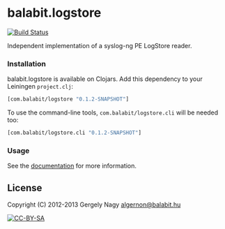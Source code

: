 # balabit.logstore

[![Build Status](https://secure.travis-ci.org/algernon/balabit.logstore.png?branch=master)](http://travis-ci.org/algernon/balabit.logstore)

Independent implementation of a syslog-ng PE LogStore reader.

### Installation

balabit.logstore is available on Clojars. Add this dependency to your
Leiningen `project.clj`:

```clojure
[com.balabit/logstore "0.1.2-SNAPSHOT"]
```

To use the command-line tools, `com.balabit/logstore.cli` will be
needed too:

```clojure
[com.balabit/logstore.cli "0.1.2-SNAPSHOT"]
```

### Usage

See the [documentation](http://algernon.github.com/balabit.logstore/)
for more information.

## License

Copyright (C) 2012-2013 Gergely Nagy <algernon@balabit.hu>

[![CC-BY-SA](http://i.creativecommons.org/l/by-sa/3.0/80x15.png)](http://creativecommons.org/licenses/by-sa/3.0/)
